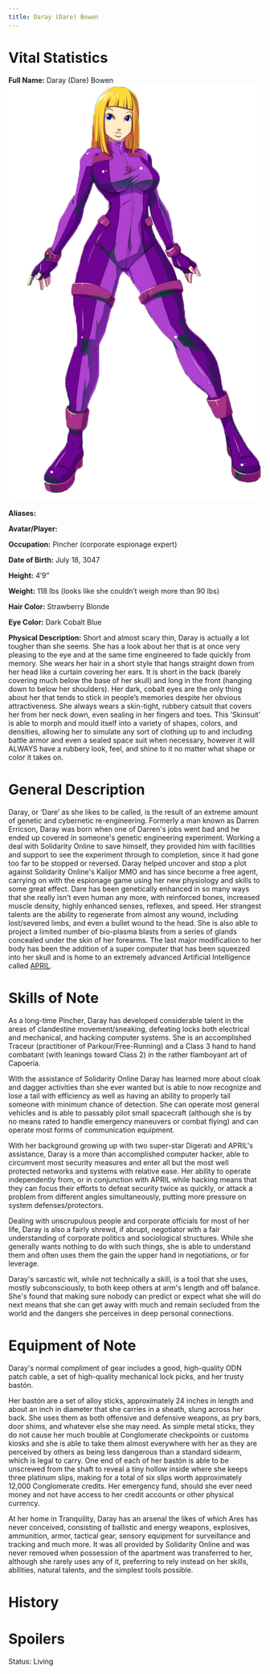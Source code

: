 ```yaml
---
title: Daray (Dare) Bowen
---
```


# Vital Statistics

**Full Name:** Daray (Dare) Bowen ![DaraySolo.png](/images/DaraySolo.png)

**Aliases:**

**Avatar/Player:**

**Occupation:** Pincher (corporate espionage expert)

**Date of Birth:** July 18, 3047

**Height:** 4’9”

**Weight:** 118 lbs (looks like she couldn’t weigh more than 90 lbs)

**Hair Color:** Strawberry Blonde

**Eye Color:** Dark Cobalt Blue

**Physical Description:** Short and almost scary thin, Daray is actually a lot
tougher than she seems. She has a look about her that is at once very pleasing
to the eye and at the same time engineered to fade quickly from memory. She
wears her hair in a short style that hangs straight down from her head like a
curtain covering her ears. It is short in the back (barely covering much below
the base of her skull) and long in the front (hanging down to below her
shoulders). Her dark, cobalt eyes are the only thing about her that tends to
stick in people’s memories despite her obvious attractiveness. She always wears
a skin-tight, rubbery catsuit that covers her from her neck down, even sealing
in her fingers and toes. This ‘Skinsuit’ is able to morph and mould itself into
a variety of shapes, colors, and densities, allowing her to simulate any sort of
clothing up to and including battle armor and even a sealed space suit when
necessary, however it will ALWAYS have a rubbery look, feel, and shine to it no
matter what shape or color it takes on.

# General Description

Daray, or ‘Dare’ as she likes to be called, is the result of an extreme amount
of genetic and cybernetic re-engineering. Formerly a man known as Darren
Erricson, Daray was born when one of Darren's jobs went bad and he ended up
covered in someone's genetic engineering experiment. Working a deal with
Solidarity Online to save himself, they provided him with facilities and support
to see the experiment through to completion, since it had gone too far to be
stopped or reversed. Daray helped uncover and stop a plot against Solidarity
Online's Kalijor MMO and has since become a free agent, carrying on with the
espionage game using her new physiology and skills to some great effect. Dare
has been genetically enhanced in so many ways that she really isn't even human
any more, with reinforced bones, increased muscle density, highly enhanced
senses, reflexes, and speed. Her strangest talents are the ability to regenerate
from almost any wound, including lost/severed limbs, and even a bullet wound to
the head. She is also able to project a limited number of bio-plasma blasts from
a series of glands concealed under the skin of her forearms. The last major
modification to her body has been the addition of a super computer that has been
squeezed into her skull and is home to an extremely advanced Artificial
Intelligence called [APRIL](../april).

# Skills of Note

As a long-time Pincher, Daray has developed considerable talent in the areas of
clandestine movement/sneaking, defeating locks both electrical and mechanical,
and hacking computer systems. She is an accomplished Traceur (practitioner of
Parkour/Free-Running) and a Class 3 hand to hand combatant (with leanings toward
Class 2) in the rather flamboyant art of Capoeria.

With the assistance of Solidarity Online Daray has learned more about cloak and
dagger activities than she ever wanted but is able to now recognize and lose a
tail with efficiency as well as having an ability to properly tail someone with
minimum chance of detection. She can operate most general vehicles and is able
to passably pilot small spacecraft (although she is by no means rated to handle
emergency maneuvers or combat flying) and can operate most forms of
communication equipment.

With her background growing up with two super-star Digerati and APRIL's
assistance, Daray is a more than accomplished computer hacker, able to
circumvent most security measures and enter all but the most well protected
networks and systems with relative ease. Her ability to operate independently
from, or in conjunction with APRIL while hacking means that they can focus their
efforts to defeat security twice as quickly, or attack a problem from different
angles simultaneously, putting more pressure on system defenses/protectors.

Dealing with unscrupulous people and corporate officials for most of her life,
Daray is also a fairly shrewd, if abrupt, negotiator with a fair understanding
of corporate politics and sociological structures. While she generally wants
nothing to do with such things, she is able to understand them and often uses
them the gain the upper hand in negotiations, or for leverage.

Daray's sarcastic wit, while not technically a skill, is a tool that she uses,
mostly subconsciously, to both keep others at arm's length and off balance.
She's found that making sure nobody can predict or expect what she will do next
means that she can get away with much and remain secluded from the world and the
dangers she perceives in deep personal connections.

# Equipment of Note

Daray's normal compliment of gear includes a good, high-quality ODN patch cable,
a set of high-quality mechanical lock picks, and her trusty bastón.

Her bastón are a set of alloy sticks, approximately 24 inches in length and
about an inch in diameter that she carries in a sheath, slung across her back.
She uses them as both offensive and defensive weapons, as pry bars, door shims,
and whatever else she may need. As simple metal sticks, they do not cause her
much trouble at Conglomerate checkpoints or customs kiosks and she is able to
take them almost everywhere with her as they are perceived by others as being
less dangerous than a standard sidearm, which is legal to carry. One end of each
of her bastón is able to be unscrewed from the shaft to reveal a tiny hollow
inside where she keeps three platinum slips, making for a total of six slips
worth approximately 12,000 Conglomerate credits. Her emergency fund, should she
ever need money and not have access to her credit accounts or other physical
currency.

At her home in Tranquility, Daray has an arsenal the likes of which Ares has
never conceived, consisting of ballistic and energy weapons, explosives,
ammunition, armor, tactical gear, sensory equipment for surveillance and
tracking and much more. It was all provided by Solidarity Online and was never
removed when possession of the apartment was transferred to her, although she
rarely uses any of it, preferring to rely instead on her skills, abilities,
natural talents, and the simplest tools possible.

# History

# Spoilers

Status: Living
